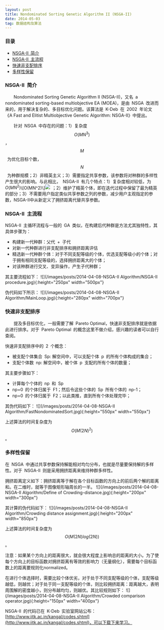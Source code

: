 ```yaml
---
layout: post
title: Nondominated Sorting Genetic Algorithm II (NSGA-II)
date: 2014-05-03 
tag: 数据结构及算法
---
```

<!-- 法一：使用MathJax引擎制作数学公式
 --><script type="text/javascript" src="http://cdn.mathjax.org/mathjax/latest/MathJax.js?config=default"></script>
<!-- 法二：使用Google Chart的服务器制作数学公式
<img src="http://chart.googleapis.com/chart?cht=tx&chl= 在此插入Latex公式" style="border:none;">
<img src="http://chart.googleapis.com/chart?cht=tx&chl= O(MN^3)" style="border:none;">
 -->

### 目录

* [NSGA-II&ensp;简介](#IntroductionofNSGA-II)
* [NSGA-II&ensp;主流程](#DetailedIntroductionofNSGA-II)
* [快速非支配排序](#FastNondominatedSortingApproach)
* [多样性保留](#DiversityPreservation)

### <a name="IntroductionofNSGA-II"></a>NSGA-II&ensp;简介
&emsp;&emsp;Nondominated Sorting Genetic Algorithm II (NSGA-II)，又名&ensp;a nondominated sorting-based multiobjective EA (MOEA)，是由&ensp;NSGA&ensp;改进而来的，用于解决复杂的、多目标优化问题。该算法是&ensp;K-Deb&ensp;在&ensp;2002&ensp;年论文《A Fast and Elitist Multiobjective Genetic Algorithm: NSGA-II》中提出。

&emsp;&emsp;针对&ensp;NSGA&ensp;中存在的问题：1）复杂度&ensp;$$O(MN^3)$$，$$M$$&ensp;为优化目标个数，$$N$$&ensp;为种群规模；2）非精英主义；3）需要指定共享参数，该参数将对种群的多样性产生很大的影响。与此相比，&ensp;NSGA-II&ensp;有几个特点：1）复杂度相对较低，为&ensp;$O(MN^2)$\\[O(MN^2)\\]<img src="http://www.forkosh.com/mathtex.cgi? $O(MN^2)$">&ensp;；2）维护了精英个体，即在迭代过程中保留了最为精英的部分；3）不需要用户指定类似共享参数之列的参数，减少用户主观指定的参数，NSGA-II中从新定义了拥挤距离代替共享参数。

### <a name="DetailedIntroductionofNSGA-II"></a>NSGA-II&ensp;主流程
NSGA-II&ensp;主循环流程与一般的&ensp;GA&ensp;类似，在构建后代种群是方法尤其独特性，其具体步骤为：
* 构建新一代种群：父代&ensp;+&ensp;子代
* 对新一代种群进行非支配排序和拥挤距离评估
* 精选新一代种群个体：对于不同支配等级的个体，优选支配等级小的个体；对于拥有相同支配等级的，选择拥挤距离大的个体；
* 对该种群进行交叉、变异操作，产生子代种群；

其主要流程如下：
![](/images/posts/2014-04-08-NSGA-II Algorithm/NSGA-II procedure.jpg){:height="250px" width="500px"}

伪代码如下所示：
![](/images/posts/2014-04-08-NSGA-II Algorithm/MainLoop.jpg){:height="280px" width="700px"}

### <a name="FastNondominatedSortingApproach"></a>快速非支配排序
&emsp;&emsp;提及多目标优化，一般需要了解&ensp;Pareto Optimal，快速非支配排序就是依据此进行排序。对于&ensp;Pareto Optimal&ensp;的概念这里不做介绍，感兴趣的读者可以自行查阅。

快速非支配排序中的&ensp;2&ensp;个概念：
* 被支配个体集合&ensp;Sp: 解空间中，可以支配个体&ensp;p&ensp;的所有个体构成的集合； 
* 支配个体数&ensp;np: 解空间中，被个体&ensp;p&ensp;支配的所有个体的数量；

其主要步骤如下：
* 计算每个个体的&ensp;np&ensp;和&ensp;Sp&ensp;
* np=0&ensp;的个体归属于&ensp;F1；然后令这些个体的&ensp;Sp&ensp;所有个体的&ensp;np-1；
* np=0&ensp;的个体归属于&ensp;F2；以此类推，直到所有个体处理完毕；

其伪代码如下：
![](/images/posts/2014-04-08-NSGA-II Algorithm/FastNondominatedSort.jpg){:height="550px" width="550px"}

上述算法的时间复杂度为$$O(M(2N)^2)$$。

### <a name="DiversityPreservation"></a>多样性保留
在&ensp;NSGA&ensp;中通过共享参数保持解能相对均匀分布，也就是尽量要保持解的多样性。对于&ensp;NSGA-II&ensp;则是采用拥挤距离来维持种群多样性。

拥挤距离定义如下：拥挤距离等于解在各个目标函数的方向上的前后两个解的距离和。在二维时，就等于图像矩形轴周长的一半。
![](/images/posts/2014-04-08-NSGA-II Algorithm/Define of Crowding-distance.jpg){:height="200px" width="300px"}

其计算的伪代码如下：
![](/images/posts/2014-04-08-NSGA-II Algorithm/Crowding distance assignment.jpg){:height="200px" width="850px"}

上述算法的时间复杂度为$$O(M(2N)log(2N))$$。

注意：如果某个方向上的距离很大，就会很大程度上影响总的距离的大小。为了使每个方向上的目标函数对拥挤距离有等效的影响力（无量纲化），需要每个目标函数上的距离要规则化normalized。

在进行个体选择时，需要比较个体优劣，对于处于不同支配等级的个体，支配等级越低，则越优；对于处于同一支配等级的个体，则比较拥挤距离：距离越大，表明周围解的密度越小，则分布越均匀，则越优。其比较规则如下：
![](/images/posts/2014-04-08-NSGA-II Algorithm/Crowded comparison operator.jpg){:height="150px" width="400px"}


NSGA-II&ensp;的代码已在&ensp;K-Deb&ensp;实验室网站公布：[http://www.iitk.ac.in/kangal/codes.shtml](http://www.iitk.ac.in/kangal/codes.shtml)，可以下载下来学习。

